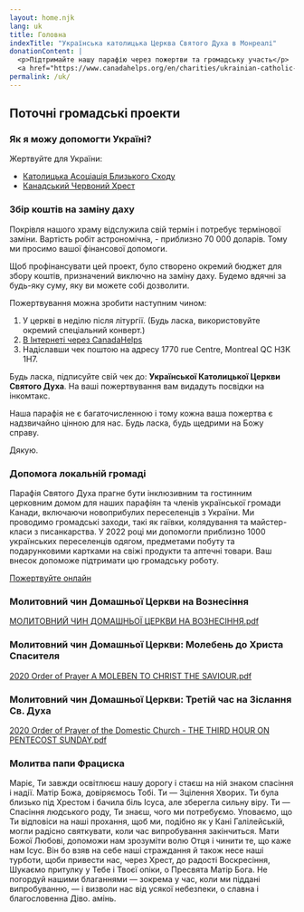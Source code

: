 ```yaml
---
layout: home.njk
lang: uk
title: Головна
indexTitle: "Українська католицька Церква Святого Духа в Монреалі"
donationContent: |
  <p>Підтримайте нашу парафію через пожертви та громадську участь</p>
  <a href="https://www.canadahelps.org/en/charities/ukrainian-catholic-holy-ghost-church/" class="btn btn-dark">Пожертвувати онлайн</a>
permalink: /uk/
---
```


## Поточні громадські проекти

### Як я можу допомогти Україні?

Жертвуйте для України:
- [Католицька Асоціація Близького Сходу](https://cnewa.org/ca/campaings/ukraine/)
- [Канадський Червоний Хрест](https://donate.redcross.ca/page/100227/donate/1)

### Збір коштів на заміну даху

Покрівля нашого храму відслужила свій термін і потребує термінової заміни. Вартість робіт астрономічна, - приблизно 70 000 доларів. Тому ми просимо вашої фінансової допомоги.

Щоб профінансувати цей проект, було створено окремий бюджет для збору коштів, призначений виключно на заміну даху. Будемо вдячні за будь-яку суму, яку ви можете собі дозволити.

Пожертвування можна зробити наступним чином:
1. У церкві в неділю після літургії. (Будь ласка, використовуйте окремий спеціальний конверт.)
2. [В Інтернеті через CanadaHelps](https://www.canadahelps.org/en/charities/ukrainian-catholic-holy-ghost-church/campaign/roof-replacement-and-other-repairs/)
3. Надіславши чек поштою на адресу 1770 rue Centre, Montreal QC H3K 1H7.

Будь ласка, підписуйте свій чек до: **Української Католицької Церкви Святого Духа**. На ваші пожертвування вам видадуть посвідки на інкомтакс.

Наша парафія не є багаточисленною і тому кожна ваша пожертва є надзвичайно цінною для нас. Будь ласка, будь щедрими на Божу справу.

Дякую.

### Допомога локальній громаді

Парафія Святого Духа прагне бути інклюзивним та гостинним церковним домом для наших парафіян та членів української громади Канади, включаючи новоприбулих переселенців з України. Ми проводимо громадські заходи, такі як гаївки, колядування та майстер-класи з писанкарства. У 2022 році ми допомогли приблизно 1000 українських переселенців одягом, предметами побуту та подарунковими картками на свіжі продукти та аптечні товари. Ваш внесок допоможе підтримати цю громадську роботу.

[Пожертвуйте онлайн](https://www.canadahelps.org/en/charities/ukrainian-catholic-holy-ghost-church/campaign/local-community-aid/)

### Молитовний чин Домашньої Церкви на Вознесіння

<div class="mt-3 mb-4">
<a href="{{ '/documents/МОЛИТОВНИЙ ЧИН ДОМАШНЬОЇ ЦЕРКВИ НА ВОЗНЕСІННЯ.pdf' | url }}" class="btn btn-outline-primary">
  <i class="bi bi-file-earmark-pdf me-2"></i>МОЛИТОВНИЙ ЧИН ДОМАШНЬОЇ ЦЕРКВИ НА ВОЗНЕСІННЯ.pdf
</a>
</div>


### Молитовний чин Домашньої Церкви: Молебень до Христа Спасителя

<div class="mt-3 mb-4">
<a href="{{ '/documents/2020 Order of Prayer A MOLEBEN TO CHRIST THE SAVIOUR.pdf' | url }}" class="btn btn-outline-primary">
  <i class="bi bi-file-earmark-pdf me-2"></i>2020 Order of Prayer A MOLEBEN TO CHRIST THE SAVIOUR.pdf
</a>
</div>

### Молитовний чин Домашньої Церкви: Третій час на Зіслання Св. Духа

<div class="mt-3 mb-4">
<a href="{{ '/documents/2020 Order of Prayer of the Domestic Church - THE THIRD HOUR ON PENTECOST SUNDAY.pdf' | url }}" class="btn btn-outline-primary">
  <i class="bi bi-file-earmark-pdf me-2"></i>2020 Order of Prayer of the Domestic Church - THE THIRD HOUR ON PENTECOST SUNDAY.pdf
</a>
</div>

### Молитва папи Фрациска

Маріє, Ти завжди освітлюєш нашу дорогу і стаєш на ній знаком спасіння і надії.
Матір Божа, довіряємось Тобі. Ти — Зцілення Хворих. Ти була близько під Хрестом і бачила біль Ісуса, але зберегла сильну віру. Ти — Спасіння людського роду, Ти знаєш, чого ми потребуємо.
Уповаємо, що Ти відповіси на наші прохання, щоб ми, подібно як у Кані Галілейській, могли радісно святкувати, коли час випробування закінчиться.
Мати Божої Любові, допоможи нам зрозуміти волю Отця і чинити те, що каже нам Ісус. Він бо взяв на себе наші страждання й також несе наші турботи, щоби привести нас, через Хрест, до радості Воскресіння,
Шукаємо притулку у Тебе і Твоєї опіки, о Пресвята Матір Бога. Не погордуй нашими благаннями — зокрема у час, коли ми піддані випробуванню, — і визволи нас від усякої небезпеки, о славна і благословенна Діво. амінь.